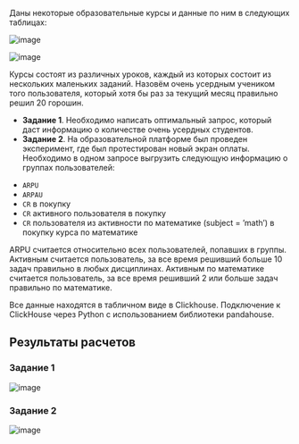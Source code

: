Даны некоторые образовательные курсы и данные по ним в следующих таблицах:

![image](https://github.com/S1lencena/SQL_Calculate_metrics/assets/140109674/93ed9717-482e-436f-8337-942ef98f2623)

![image](https://github.com/S1lencena/SQL_Calculate_metrics/assets/140109674/04d3f526-d3eb-41e1-97a1-bb5208f26635)

Курсы состоят из различных уроков, каждый из которых состоит из нескольких маленьких заданий.
Назовём очень усердным учеником того пользователя, который хотя бы раз за текущий месяц правильно решил 20 горошин.

* **Задание 1**. Необходимо написать оптимальный запрос, который даст информацию о количестве очень усердных студентов.
* **Задание 2**. На образовательной платформе был проведен эксперимент, где был протестирован новый экран оплаты. Необходимо в одном запросе выгрузить следующую информацию
о группах пользователей:
- `ARPU` 
- `ARPAU`
- `CR` в покупку 
- `СR` активного пользователя в покупку 
- `CR` пользователя из активности по математике (subject = ’math’) в покупку курса по математике

ARPU считается относительно всех пользователей, попавших в группы.
Активным считается пользователь, за все время решивший больше 10 задач правильно в любых дисциплинах.
Активным по математике считается пользователь, за все время решивший 2 или больше задач правильно по математике.

Все данные находятся в табличном виде в Clickhouse. Подключение к ClickHouse через Python c использованием библиотеки pandahouse.

## Результаты расчетов ##
### Задание 1
![image](https://github.com/S1lencena/SQL_Calculate_metrics/assets/140109674/0f3b57da-07cd-4a28-a7bd-8b210e4ed4dc)

### Задание 2
![image](https://github.com/S1lencena/SQL_Calculate_metrics/assets/140109674/22f2b5b5-3ce7-4aba-89ad-c3f15c5596db)
